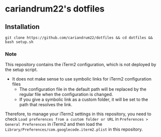 # cariandrum22's dotfiles

## Installation

```shell
git clone https://github.com/cariandrum22/dotfiles && cd dotfiles && bash setup.sh
```

### Note

This repository contains the iTerm2 configuration, which is not deployed by the setup script.

- It does not make sense to use symbolic links for iTerm2 configuration files
  - The configuration file in the default path will be replaced by the regular file when the
    configuration is changed.
  - If you give a symbolic link as a custom folder, it will be set to the path that resolves the
    link.

Therefore, to manage your iTerm2 settings in this repository, you need to check
`Load preferences from a custom folder or URL` in `Preferences > General Preferences` in iTerm2 and
then load the `Library/Preferences/com.googlecode.iterm2.plist` in this repository.
